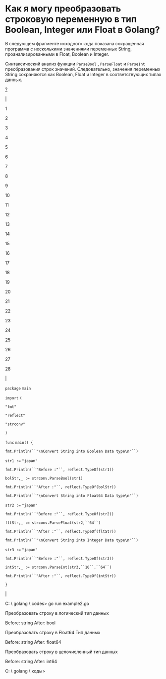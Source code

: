# Как я могу преобразовать строковую переменную в тип Boolean, Integer или Float в Golang?

В следующем фрагменте исходного кода показана сокращенная программа с несколькими значениями переменных String, проанализированными в Float, Boolean и Integer.

Синтаксический анализ функции `ParseBool` , `ParseFloat` и `ParseInt` преобразования строк значений. Следовательно, значения переменных String сохраняются как Boolean, Float и Integer в соответствующих типах данных.

[?](#)

|

1

2

3

4

5

6

7

8

9

10

11

12

13

14

15

16

17

18

19

20

21

22

23

24

25

26

27

28

 |

`package` `main`

`import` `(   `

`"fmt"`

`"reflect"`

`"strconv"`

`)`

`func` `main() {  `

`fmt.Println(``"\nConvert String into Boolean Data type\n"``)`

`str1 :=` `"japan"`

`fmt.Println(``"Before :"``, reflect.TypeOf(str1))`

`bolStr,_ := strconv.ParseBool(str1)`

`fmt.Println(``"After :"``, reflect.TypeOf(bolStr)) `

`fmt.Println(``"\nConvert String into Float64 Data type\n"``)`

`str2 :=` `"japan"`

`fmt.Println(``"Before :"``, reflect.TypeOf(str2))      `

`fltStr,_ := strconv.ParseFloat(str2,``64``)`

`fmt.Println(``"After :"``, reflect.TypeOf(fltStr)) `

`fmt.Println(``"\nConvert String into Integer Data type\n"``)`

`str3 :=` `"japan"`

`fmt.Println(``"Before :"``, reflect.TypeOf(str3))`

`intStr,_ := strconv.ParseInt(str3,``10``,``64``)`

`fmt.Println(``"After :"``, reflect.TypeOf(intStr))`

`}`

 |

C: \\ golang \\ codes> go run example2.go

Преобразовать строку в логический тип данных

Before: string
After: bool

Преобразовать строку в Float64 Тип данных

Before: string
After: float64

Преобразовать строку в целочисленный тип данных

Before: string
After: int64

C: \\ golang \\ коды>
